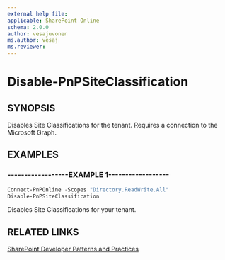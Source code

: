 ```yaml
---
external help file:
applicable: SharePoint Online
schema: 2.0.0
author: vesajuvonen
ms.author: vesaj
ms.reviewer:
---
```

# Disable-PnPSiteClassification

## SYNOPSIS
Disables Site Classifications for the tenant. Requires a connection to the Microsoft Graph.

## EXAMPLES

### ------------------EXAMPLE 1------------------
```powershell
Connect-PnPOnline -Scopes "Directory.ReadWrite.All"
Disable-PnPSiteClassification
```

Disables Site Classifications for your tenant.

## RELATED LINKS

[SharePoint Developer Patterns and Practices](https://aka.ms/sppnp)
